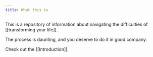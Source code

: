 ```yaml
---
title: What this is
---
```

This is a repository of information about navigating the difficulties of [[transforming your life]]. 

The process is daunting, and you deserve to do it in good company.

Check out the [[Introduction]].